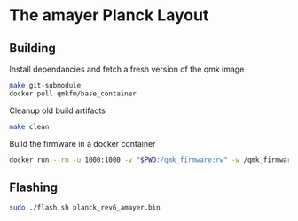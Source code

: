 # The amayer Planck Layout

## Building

Install dependancies and fetch a fresh version of the qmk image

```sh
make git-submodule
docker pull qmkfm/base_container
```

Cleanup old build artifacts

```sh
make clean
```

Build the firmware in a docker container

```sh
docker run --rm -u 1000:1000 -v "$PWD:/qmk_firmware:rw" -w /qmk_firmware qmkfm/base_container make planck/rev6:amayer
```

## Flashing

```sh
sudo ./flash.sh planck_rev6_amayer.bin
```
